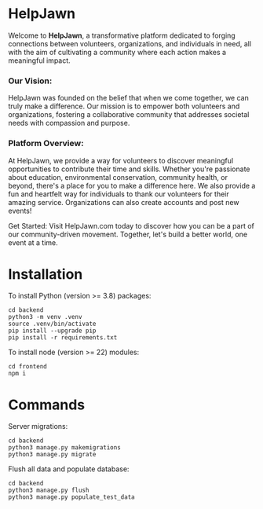 # HelpJawn

Welcome to **HelpJawn**, a transformative platform dedicated to forging connections between volunteers, organizations, and individuals in need, all with the aim of cultivating a community where each action makes a meaningful impact.

### Our Vision: 
HelpJawn was founded on the belief that when we come together, we can truly make a difference. Our mission is to empower both volunteers and organizations, fostering a collaborative community that addresses societal needs with compassion and purpose.

### Platform Overview: 
At HelpJawn, we provide a way for volunteers to discover meaningful opportunities to contribute their time and skills. Whether you're passionate about education, environmental conservation, community health, or beyond, there's a place for you to make a difference here. We also provide a fun and heartfelt way for individuals to thank our volunteers for their amazing service. Organizations can also create accounts and post new events!

Get Started: Visit HelpJawn.com today to discover how you can be a part of our community-driven movement. Together, let's build a better world, one event at a time.



# Installation
To install Python (version >= 3.8) packages:
```
cd backend
python3 -m venv .venv
source .venv/bin/activate
pip install --upgrade pip
pip install -r requirements.txt
```

To install node (version >= 22) modules:
```
cd frontend
npm i
```

# Commands
Server migrations:
```
cd backend
python3 manage.py makemigrations
python3 manage.py migrate
```

Flush all data and populate database:
```
cd backend
python3 manage.py flush
python3 manage.py populate_test_data
```
